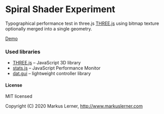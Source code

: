 # Spiral Shader Experiment

Typographical performance test in three.js [THREE.js](https://github.com/mrdoob/three.js/) using bitmap texture optionally merged into a single geometry.

[Demo](https://test.markuslerner.com/typo)



### Used libraries

* [THREE.js](https://github.com/mrdoob/three.js/) – JavaScript 3D library
* [stats.js](https://github.com/mrdoob/stats.js) – JavaScript Performance Monitor
* [dat.gui](https://github.com/dataarts/dat.gui) – lightweight controller library



#### License ####

MIT licensed

Copyright (C) 2020 Markus Lerner, http://www.markuslerner.com
